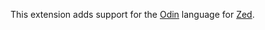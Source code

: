 This extension adds support for the [Odin](https://odin-lang.org/) language for [Zed](https://zed.dev).
